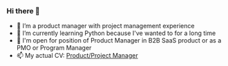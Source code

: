 ### Hi there 👋

- 🔭 I’m a product manager with project management experience
- 🌱 I’m currently learning Python because I've wanted to for a long time
- 💬 I'm open for position of Product Manager in B2B SaaS product or as a PMO or Program Manager
- 📫 My actual CV: [Product/Project Manager](https://github.com/grudiy/cv/blob/main/CV_Andrii_Hrudii_pm.pdf)
